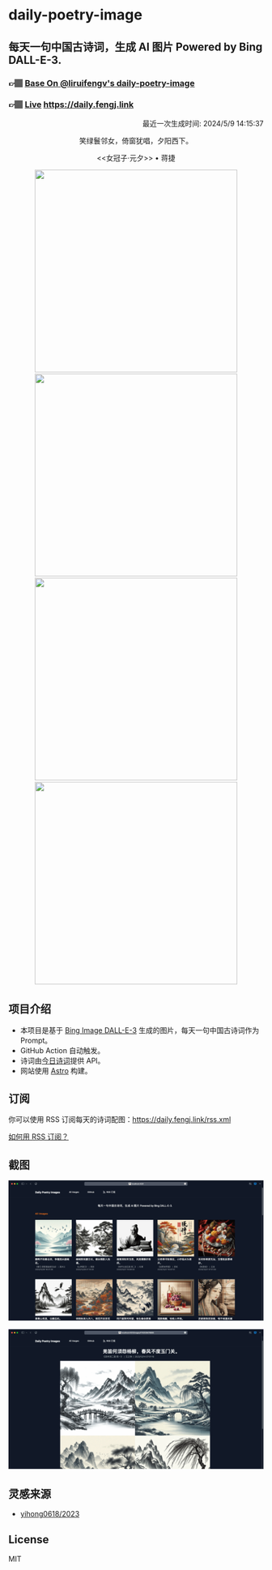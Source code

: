 
# daily-poetry-image

## 每天一句中国古诗词，生成 AI 图片 Powered by Bing DALL-E-3.

### 👉🏽 [Base On @liruifengv's daily-poetry-image](https://github.com/liruifengv/daily-poetry-image)

### 👉🏽 [Live](https://daily.fengj.link) https://daily.fengj.link

<p align="right">
  最近一次生成时间: 2024/5/9 14:15:37
</p>
<p align="center">
笑绿鬟邻女，倚窗犹唱，夕阳西下。
</p>
<p align="center">
<<女冠子·元夕>> • 蒋捷
</p>
<p align="center">
<img src="https://tse1.mm.bing.net/th/id/OIG2._jeBABg1SIvmZVy7DkoO" height="400" width="400" />
<img src="https://tse4.mm.bing.net/th/id/OIG2.irzwWxDooYee86BHZcTe" height="400" width="400" />
<img src="https://tse4.mm.bing.net/th/id/OIG2.90jMyREAgfQncPTGfc8B" height="400" width="400" />
<img src="https://tse3.mm.bing.net/th/id/OIG2.mEQFHQMmXDapbMgt0vgy" height="400" width="400" />
</p>

## 项目介绍

-   本项目是基于 [Bing Image DALL-E-3](https://www.bing.com/images/create) 生成的图片，每天一句中国古诗词作为 Prompt。
-   GitHub Action 自动触发。
-   诗词由[今日诗词](https://www.jinrishici.com/)提供 API。
-   网站使用 [Astro](https://astro.build) 构建。

## 订阅

你可以使用 RSS 订阅每天的诗词配图：https://daily.fengj.link/rss.xml

[如何用 RSS 订阅？](https://zhuanlan.zhihu.com/p/55026716)

## 截图

![图片列表](./screenshots/Snipaste_2023-12-28_21-00-26.png)

![图片详情](./screenshots/Snipaste_2023-12-28_21-00-53.png)

## 灵感来源

-   [yihong0618/2023](https://github.com/yihong0618/2023)

## License

MIT
